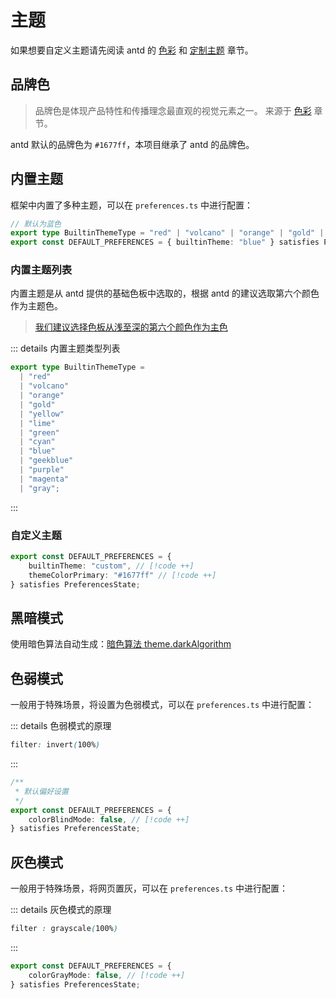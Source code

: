 # 主题

如果想要自定义主题请先阅读 antd 的 [色彩](https://ant.design/docs/spec/colors-cn) 和 [定制主题](https://ant.design/docs/react/customize-theme-cn) 章节。

## 品牌色

> 品牌色是体现产品特性和传播理念最直观的视觉元素之一。
> 来源于 [色彩](https://ant.design/docs/spec/colors-cn) 章节。

antd 默认的品牌色为 `#1677ff`，本项目继承了 antd 的品牌色。

## 内置主题

框架中内置了多种主题，可以在 `preferences.ts` 中进行配置：

```ts
// 默认为蓝色
export type BuiltinThemeType = "red" | "volcano" | "orange" | "gold" | "yellow" | "lime" | "green" | "cyan" | "blue" | "geekblue" | "purple" | "magenta" | "gray" | "custom";
export const DEFAULT_PREFERENCES = { builtinTheme: "blue" } satisfies PreferencesState;
```

### 内置主题列表

内置主题是从 antd 提供的基础色板中选取的，根据 antd 的建议选取第六个颜色作为主题色。

> [我们建议选择色板从浅至深的第六个颜色作为主色](https://ant.design/docs/spec/colors-cn#%E5%93%81%E7%89%8C%E8%89%B2%E7%9A%84%E5%BA%94%E7%94%A8)

::: details 内置主题类型列表

```ts
export type BuiltinThemeType =
  | "red"
  | "volcano"
  | "orange"
  | "gold"
  | "yellow"
  | "lime"
  | "green"
  | "cyan"
  | "blue"
  | "geekblue"
  | "purple"
  | "magenta"
  | "gray";
```

:::

### 自定义主题

```ts
export const DEFAULT_PREFERENCES = {
	builtinTheme: "custom", // [!code ++]
	themeColorPrimary: "#1677ff" // [!code ++]
} satisfies PreferencesState;
```

## 黑暗模式

使用暗色算法自动生成：[暗色算法 theme.darkAlgorithm](https://ant.design/docs/react/customize-theme-cn#%E4%BD%BF%E7%94%A8%E9%A2%84%E8%AE%BE%E7%AE%97%E6%B3%95)

## 色弱模式

一般用于特殊场景，将设置为色弱模式，可以在 `preferences.ts` 中进行配置：

::: details 色弱模式的原理

```css
filter: invert(100%)
```

:::

```ts
/**
 * 默认偏好设置
 */
export const DEFAULT_PREFERENCES = {
	colorBlindMode: false, // [!code ++]
} satisfies PreferencesState;
```

## 灰色模式

一般用于特殊场景，将网页置灰，可以在 `preferences.ts` 中进行配置：

::: details 灰色模式的原理

```css
filter : grayscale(100%)
```

:::

```ts
export const DEFAULT_PREFERENCES = {
	colorGrayMode: false, // [!code ++]
} satisfies PreferencesState;
```

